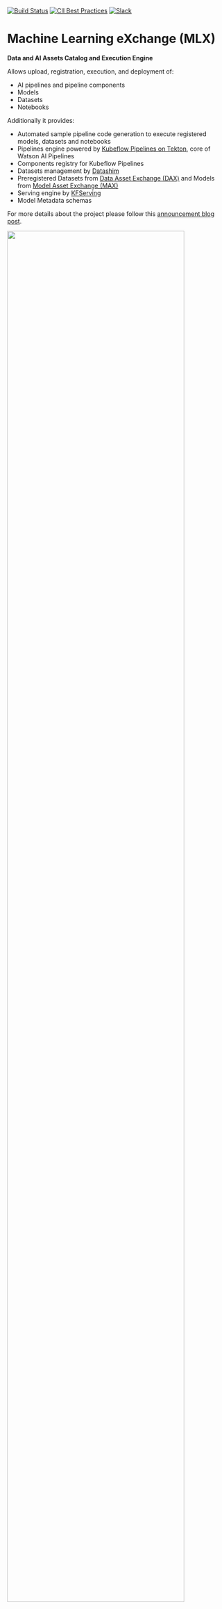[![Build Status](https://travis-ci.com/machine-learning-exchange/mlx.svg?branch=main)](https://travis-ci.com/machine-learning-exchange/mlx)
[![CII Best Practices](https://bestpractices.coreinfrastructure.org/projects/4862/badge)](https://bestpractices.coreinfrastructure.org/projects/4862)
[![Slack](https://img.shields.io/badge/Slack-%40lfaifoundation%2Fml--exchange-blue.svg?logo=slack&logoColor=red)](https://lfaifoundation.slack.com/archives/C0264LKNH63)


# Machine Learning eXchange (MLX)

**Data and AI Assets Catalog and Execution Engine** 

Allows upload, registration, execution, and deployment of:
 - AI pipelines and pipeline components
 - Models
 - Datasets
 - Notebooks

Additionally it provides:

 - Automated sample pipeline code generation to execute registered models, datasets and notebooks
 - Pipelines engine powered by [Kubeflow Pipelines on Tekton](https://github.com/kubeflow/kfp-tekton), core of Watson AI Pipelines
 - Components registry for Kubeflow Pipelines
 - Datasets management by [Datashim](https://github.com/datashim-io/datashim)
 - Preregistered Datasets from [Data Asset Exchange (DAX)](https://developer.ibm.com/exchanges/data/) and Models from [Model Asset Exchange (MAX)](https://developer.ibm.com/exchanges/models/)
 - Serving engine by [KFServing](https://github.com/kubeflow/kfserving)
 - Model Metadata schemas

For more details about the project please follow this [announcement blog post](https://lfaidata.foundation/blog/2021/09/28/machine-learning-exchange-mlx/). 


<img src="docs/images/mlx.png" height="90%" width="90%">


## 1. Deployment
<img src="docs/images/mlx-architecture-4.png" height="40%" width="40%">

For a simple up-and-running MLX with asset catalog only, we created a [Quickstart Guide](./quickstart)
using [Docker Compose](https://docs.docker.com/compose/install/).

For a slightly more resource-hungry local deployment that allows pipeline execution, we created the
[MLX with Kubernetes in Docker (KIND)](./docs/install-mlx-on-kind.md) deployment option.

For a full deployment, we use [Kubeflow Kfctl](https://github.com/kubeflow/kfctl) tooling. 

* #### [MLX using Docker Compose (Asset Catalog Only)](./quickstart)

* #### [MLX on Kubernetes in Docker (Fully Featured)](./docs/install-mlx-on-kind.md)

* #### [MLX Deployment on Kubernetes or OpenShift](./docs/mlx-setup.md)

* #### [MLX on an existing Kubeflow Cluster](./docs/install-mlx-on-kubeflow.md)


## 2. Access the MLX UI

1. By default the MLX UI is available at <public-ip-of-node>:30380/os

To find the public ip of a node of your cluster

```bash
kubectl get node -o wide
```
Look for the ExternalIP column.

2. If you are on a openshift cluster you can also make use of the IstioIngresGateway Route. You can find it in the OpenShift Console or in the CLI

```bash
oc get route -n istio-system
```

## 3. Import Data and AI Assets in MLX Catalog

For information on how to import data and AI assets using MLX's catalog importer, use this [guide](/docs/import-assets.md).

## 4. Use MLX

For information on how to use MLX and create assets check out this [guide](/docs/usage-steps.md).

## 5. How to Contribute

Contributions can be made to either the UI or API.

For information about adding new features, bug fixing, communication
or UI and API setup, please refer to this [document](CONTRIBUTING.md).


## 6. Troubleshooting

[MLX Troubleshooting Instructions](/docs/troubleshooting.md)
	
## Join the Conversation
	
* Slack: [@lfaifoundation/ml-exchange](https://lfaifoundation.slack.com/archives/C0264LKNH63)
* Mailing lists:
  - [MLX-Announce](https://lists.lfaidata.foundation/g/mlx-announce) for top-level milestone messages and announcements
  - [MLX-TSC](https://lists.lfaidata.foundation/g/mlx-tsc) for top-level governance discussions and decissions
  - [MLX-Technical-Discuss](https://lists.lfaidata.foundation/g/mlx-technical-discuss) for technical discussions and questions
